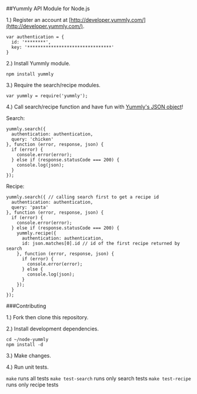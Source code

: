 ##Yummly API Module for Node.js

1.) Register an account at [http://developer.yummly.com/](http://developer.yummly.com/).

    var authentication = {
      id: '********',
      key: '********************************'
    }

2.) Install Yummly module.

    npm install yummly

3.) Require the search/recipe modules.

    var yummly = require('yummly');

4.) Call search/recipe function and have fun with [Yummly's JSON object](http://developer.yummly.com/wiki)!

Search:

    yummly.search({
      authentication: authentication,
      query: 'chicken'
    }, function (error, response, json) {
      if (error) {
        console.error(error);
      } else if (response.statusCode === 200) {
        console.log(json);
      }
    });

Recipe:

    yummly.search({ // calling search first to get a recipe id
      authentication: authentication,
      query: 'pasta'
    }, function (error, response, json) {
      if (error) {
        console.error(error);
      } else if (response.statusCode === 200) {
        yummly.recipe({
          authentication: authentication,
          id: json.matches[0].id // id of the first recipe returned by search
        }, function (error, response, json) {
          if (error) {
            console.error(error);
          } else {
            console.log(json);
          }
        });
      }
    });

###Contributing

1.) Fork then clone this repository.

2.) Install development dependencies.

    cd ~/node-yummly
    npm install -d

3.) Make changes.

4.) Run unit tests.

`make` runs all tests
`make test-search` runs only search tests
`make test-recipe` runs only recipe tests
